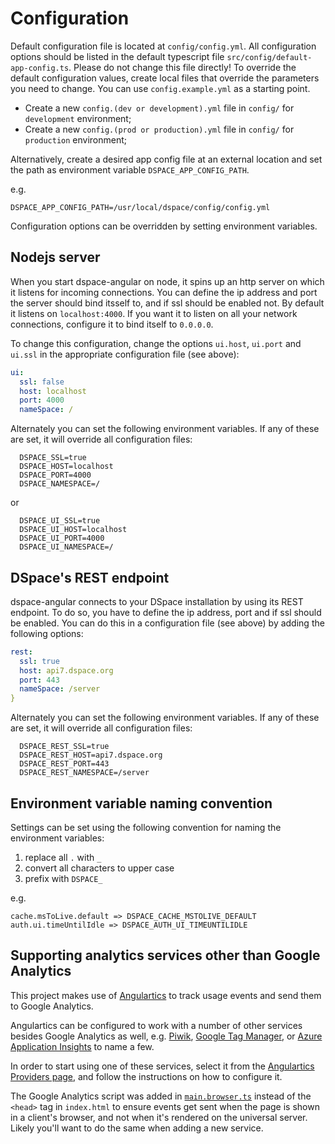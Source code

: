 # Configuration

Default configuration file is located at `config/config.yml`. All configuration options should be listed in the default typescript file `src/config/default-app-config.ts`. Please do not change this file directly! To override the default configuration values, create local files that override the parameters you need to change. You can use `config.example.yml` as a starting point.

- Create a new `config.(dev or development).yml` file in `config/` for `development` environment;
- Create a new `config.(prod or production).yml` file in `config/` for `production` environment;

Alternatively, create a desired app config file at an external location and set the path as environment variable `DSPACE_APP_CONFIG_PATH`.

e.g.

```
DSPACE_APP_CONFIG_PATH=/usr/local/dspace/config/config.yml
```

Configuration options can be overridden by setting environment variables.

## Nodejs server

When you start dspace-angular on node, it spins up an http server on which it listens for incoming connections. You can define the ip address and port the server should bind itsself to, and if ssl should be enabled not. By default it listens on `localhost:4000`. If you want it to listen on all your network connections, configure it to bind itself to `0.0.0.0`.

To change this configuration, change the options `ui.host`, `ui.port` and `ui.ssl` in the appropriate configuration file (see above):

```yaml
ui:
  ssl: false
  host: localhost
  port: 4000
  nameSpace: /
```

Alternately you can set the following environment variables. If any of these are set, it will override all configuration files:

```
  DSPACE_SSL=true
  DSPACE_HOST=localhost
  DSPACE_PORT=4000
  DSPACE_NAMESPACE=/
```

or

```
  DSPACE_UI_SSL=true
  DSPACE_UI_HOST=localhost
  DSPACE_UI_PORT=4000
  DSPACE_UI_NAMESPACE=/
```

## DSpace's REST endpoint

dspace-angular connects to your DSpace installation by using its REST endpoint. To do so, you have to define the ip address, port and if ssl should be enabled. You can do this in a configuration file (see above) by adding the following options:

```yaml
rest:
  ssl: true
  host: api7.dspace.org
  port: 443
  nameSpace: /server
}
```

Alternately you can set the following environment variables. If any of these are set, it will override all configuration files:

```
  DSPACE_REST_SSL=true
  DSPACE_REST_HOST=api7.dspace.org
  DSPACE_REST_PORT=443
  DSPACE_REST_NAMESPACE=/server
```

## Environment variable naming convention

Settings can be set using the following convention for naming the environment variables:

1. replace all `.` with `_`
2. convert all characters to upper case
3. prefix with `DSPACE_`

e.g.

```
cache.msToLive.default => DSPACE_CACHE_MSTOLIVE_DEFAULT
auth.ui.timeUntilIdle => DSPACE_AUTH_UI_TIMEUNTILIDLE
```

## Supporting analytics services other than Google Analytics

This project makes use of [Angulartics](https://angulartics.github.io/angulartics2/) to track usage events and send them to Google Analytics.

Angulartics can be configured to work with a number of other services besides Google Analytics as well, e.g. [Piwik](https://github.com/angulartics/angulartics2/tree/master/src/lib/providers/piwik), [Google Tag Manager](https://github.com/angulartics/angulartics2/tree/master/src/lib/providers/gtm), or [Azure Application Insights](https://azure.microsoft.com/en-us/services/application-insights/) to name a few.

In order to start using one of these services, select it from the [Angulartics Providers page](https://angulartics.github.io/angulartics2/#providers), and follow the instructions on how to configure it.

The Google Analytics script was added in [`main.browser.ts`](https://github.com/DSpace/dspace-angular/blob/ff04760f4af91ac3e7add5e7424a46cb2439e874/src/main.browser.ts#L33) instead of the `<head>` tag in `index.html` to ensure events get sent when the page is shown in a client's browser, and not when it's rendered on the universal server. Likely you'll want to do the same when adding a new service.
